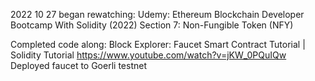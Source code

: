 2022 10 27
began rewatching: Udemy: Ethereum Blockchain Developer Bootcamp With Solidity (2022)
	Section 7: Non-Fungible Token (NFY)

Completed code along: Block Explorer: Faucet Smart Contract Tutorial | Solidity Tutorial
	https://www.youtube.com/watch?v=jKW_0PQuIQw
Deployed faucet to Goerli testnet